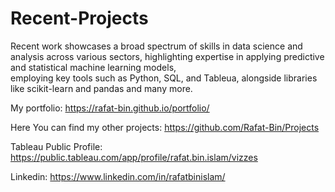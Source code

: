 # Recent-Projects

Recent work showcases a broad spectrum of skills in data science and analysis across various sectors, highlighting expertise in applying predictive and statistical machine learning models,<br> employing key tools such as Python, SQL, and Tableua, alongside libraries like scikit-learn and pandas and many more.

My portfolio: https://rafat-bin.github.io/portfolio/

Here You can find my other projects: https://github.com/Rafat-Bin/Projects 

Tableau Public Profile: https://public.tableau.com/app/profile/rafat.bin.islam/vizzes

Linkedin: https://www.linkedin.com/in/rafatbinislam/

